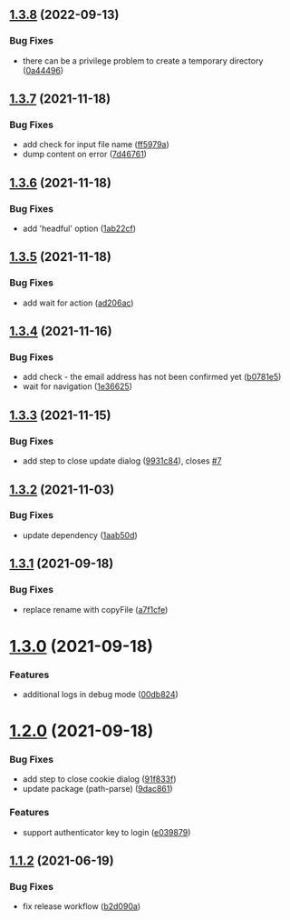 ## [1.3.8](https://github.com/mob-sakai/unity-activate/compare/v1.3.7...v1.3.8) (2022-09-13)


### Bug Fixes

* there can be a privilege problem to create a temporary directory ([0a44496](https://github.com/mob-sakai/unity-activate/commit/0a444964d57486cf8a5d52287ba27762aa1ad18a))

## [1.3.7](https://github.com/mob-sakai/unity-activate/compare/v1.3.6...v1.3.7) (2021-11-18)


### Bug Fixes

* add check for input file name ([ff5979a](https://github.com/mob-sakai/unity-activate/commit/ff5979afda3180cd0b0be85809b9d9b1da92a79f))
* dump content on error ([7d46761](https://github.com/mob-sakai/unity-activate/commit/7d467612331ee8d96e758d65a3f31bfffbad189c))

## [1.3.6](https://github.com/mob-sakai/unity-activate/compare/v1.3.5...v1.3.6) (2021-11-18)


### Bug Fixes

* add 'headful' option ([1ab22cf](https://github.com/mob-sakai/unity-activate/commit/1ab22cf3ee521aeebfbb3821ddc37a84b672d0af))

## [1.3.5](https://github.com/mob-sakai/unity-activate/compare/v1.3.4...v1.3.5) (2021-11-18)


### Bug Fixes

* add wait for action ([ad206ac](https://github.com/mob-sakai/unity-activate/commit/ad206ac6b8f02aa49dd74c83e7ae0b07b135e734))

## [1.3.4](https://github.com/mob-sakai/unity-activate/compare/v1.3.3...v1.3.4) (2021-11-16)


### Bug Fixes

* add check - the email address has not been confirmed yet ([b0781e5](https://github.com/mob-sakai/unity-activate/commit/b0781e53a7b4cc84ebd4360f6f847ae281cfad98))
* wait for navigation ([1e36625](https://github.com/mob-sakai/unity-activate/commit/1e366252ef2ba0b71cdc2662a35e698a8d984690))

## [1.3.3](https://github.com/mob-sakai/unity-activate/compare/v1.3.2...v1.3.3) (2021-11-15)


### Bug Fixes

* add step to close update dialog ([9931c84](https://github.com/mob-sakai/unity-activate/commit/9931c8457d4a8b9c5678b3a09b1c51cd19886d5a)), closes [#7](https://github.com/mob-sakai/unity-activate/issues/7)

## [1.3.2](https://github.com/mob-sakai/unity-activate/compare/v1.3.1...v1.3.2) (2021-11-03)


### Bug Fixes

* update dependency ([1aab50d](https://github.com/mob-sakai/unity-activate/commit/1aab50df8f037de04d767149ce965792521befb3))

## [1.3.1](https://github.com/mob-sakai/unity-activate/compare/v1.3.0...v1.3.1) (2021-09-18)


### Bug Fixes

* replace rename with copyFile ([a7f1cfe](https://github.com/mob-sakai/unity-activate/commit/a7f1cfed03c696bc31c2b81a5e52441814478488))

# [1.3.0](https://github.com/mob-sakai/unity-activate/compare/v1.2.0...v1.3.0) (2021-09-18)


### Features

* additional logs in debug mode ([00db824](https://github.com/mob-sakai/unity-activate/commit/00db8244ef7f9b2e63de979d6f1dad081eb87357))

# [1.2.0](https://github.com/mob-sakai/unity-activate/compare/v1.1.2...v1.2.0) (2021-09-18)


### Bug Fixes

* add step to close cookie dialog ([91f833f](https://github.com/mob-sakai/unity-activate/commit/91f833ff63af6e23dca4fbb345ef0d692b991f0f))
* update package (path-parse) ([9dac861](https://github.com/mob-sakai/unity-activate/commit/9dac8613738261a023e86dcca74cf06174afc5af))


### Features

* support authenticator key to login ([e039879](https://github.com/mob-sakai/unity-activate/commit/e03987958bc05f1ab6dcaef2f978479e1c37294f))

## [1.1.2](https://github.com/mob-sakai/unity-activate/compare/v1.1.1...v1.1.2) (2021-06-19)


### Bug Fixes

* fix release workflow ([b2d090a](https://github.com/mob-sakai/unity-activate/commit/b2d090afe1672e07f9fa00928ed0b01e61a21db6))
